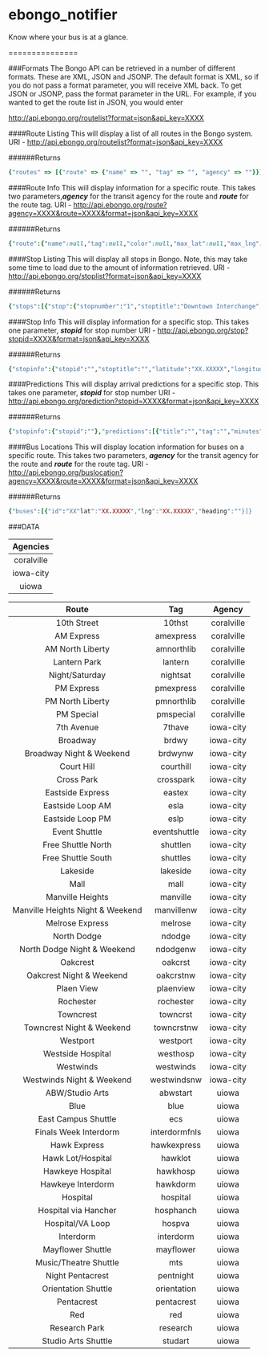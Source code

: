 ebongo_notifier
===============

Know where your bus is at a glance.

===============

###Formats
The Bongo API can be retrieved in a number of different formats. These are XML, JSON and JSONP. The default format is XML, so if you do not pass a format parameter, you will receive XML back. To get JSON or JSONP, pass the format parameter in the URL. For example, if you wanted to get the route list in JSON, you would enter

http://api.ebongo.org/routelist?format=json&api_key=XXXX

####Route Listing
This will display a list of all routes in the Bongo system.
URI - http://api.ebongo.org/routelist?format=json&api_key=XXXX

######Returns
```Ruby
{"routes" => [{"route" => {"name" => "", "tag" => "", "agency" => ""}}]}
```

####Route Info
This will display information for a specific route. This takes two parameters,**_agency_** for the transit agency for the route and **_route_** for the route tag.
URI - http://api.ebongo.org/route?agency=XXXX&route=XXXX&format=json&api_key=XXXX

######Returns
```Ruby
{"route":{"name":null,"tag":null,"color":null,"max_lat":null,"max_lng":null,"min_lat":null,"min_lng":null,"agencyname":null,"agencytag":null,"paths":[],"directions":[],"messages":[]}}
```

####Stop Listing
This will display all stops in Bongo. Note, this may take some time to load due to the amount of information retrieved.
URI - http://api.ebongo.org/stoplist?format=json&api_key=XXXX

######Returns
```Ruby
{"stops":[{"stop":{"stopnumber":"1","stoptitle":"Downtown Interchange","stoplat":"41.66017","stoplng":"-91.5359"}}]}
```

####Stop Info
This will display information for a specific stop. This takes one parameter, **_stopid_** for stop number
URI - http://api.ebongo.org/stop?stopid=XXXX&format=json&api_key=XXXX

######Returns
```Ruby
{"stopinfo":{"stopid":"","stoptitle":"","latitude":"XX.XXXXX","longitude":"XX.XXXXXXX","routes":[{"title":"","tag":"","agency":""}]}}
```

####Predictions
This will display arrival predictions for a specific stop. This takes one parameter, **_stopid_** for stop number
URI - http://api.ebongo.org/prediction?stopid=XXXX&format=json&api_key=XXXX

######Returns
```Ruby
{"stopinfo":{"stopid":""},"predictions":[{"title":"","tag":"","minutes":0,"agency":"","agencyName":"","direction":"","stopname":""}]}
```

####Bus Locations
This will display location information for buses on a specific route. This takes two parameters, **_agency_** for the transit agency for the route and **_route_** for the route tag.
URI - http://api.ebongo.org/buslocation?agency=XXXX&route=XXXX&format=json&api_key=XXXX

######Returns
```Ruby
{"buses":[{"id":"XX"lat":"XX.XXXXX","lng":"XX.XXXXX","heading":""}]}
```

###DATA

| Agencies |
|:------:|
| coralville |
| iowa-city |
| uiowa |

| Route | Tag | Agency|
|:-----:|:---:|:-----:|
|10th Street|10thst|coralville|
|AM Express|amexpress|coralville|
|AM North Liberty|amnorthlib|coralville|
|Lantern Park|lantern|coralville|
|Night/Saturday|nightsat|coralville|
|PM Express|pmexpress|coralville|
|PM North Liberty|pmnorthlib|coralville|
|PM Special|pmspecial|coralville|
|7th Avenue|7thave|iowa-city|
|Broadway|brdwy|iowa-city|
|Broadway Night & Weekend|brdwynw|iowa-city|
|Court Hill|courthill|iowa-city|
|Cross Park|crosspark|iowa-city|
|Eastside Express|eastex|iowa-city|
|Eastside Loop AM|esla|iowa-city|
|Eastside Loop PM|eslp|iowa-city|
|Event Shuttle|eventshuttle|iowa-city|
|Free Shuttle North|shuttlen|iowa-city|
|Free Shuttle South|shuttles|iowa-city|
|Lakeside|lakeside|iowa-city|
|Mall|mall|iowa-city|
|Manville Heights|manville|iowa-city|
|Manville Heights Night & Weekend|manvillenw|iowa-city|
|Melrose Express|melrose|iowa-city|
|North Dodge|ndodge|iowa-city|
|North Dodge Night & Weekend|ndodgenw|iowa-city|
|Oakcrest|oakcrst|iowa-city|
|Oakcrest Night & Weekend|oakcrstnw|iowa-city|
|Plaen View|plaenview|iowa-city|
|Rochester|rochester|iowa-city|
|Towncrest|towncrst|iowa-city|
|Towncrest Night & Weekend|towncrstnw|iowa-city|
|Westport|westport|iowa-city|
|Westside Hospital|westhosp|iowa-city|
|Westwinds|westwinds|iowa-city|
|Westwinds Night & Weekend|westwindsnw|iowa-city|
|ABW/Studio Arts|abwstart|uiowa|
|Blue|blue|uiowa|
|East Campus Shuttle|ecs|uiowa|
|Finals Week Interdorm|interdormfnls|uiowa|
|Hawk Express|hawkexpress|uiowa|
|Hawk Lot/Hospital|hawklot|uiowa|
|Hawkeye Hospital|hawkhosp|uiowa|
|Hawkeye Interdorm|hawkdorm|uiowa|
|Hospital|hospital|uiowa|
|Hospital via Hancher|hosphanch|uiowa|
|Hospital/VA Loop|hospva|uiowa|
|Interdorm|interdorm|uiowa|
|Mayflower Shuttle|mayflower|uiowa|
|Music/Theatre Shuttle|mts|uiowa|
|Night Pentacrest|pentnight|uiowa|
|Orientation Shuttle|orientation|uiowa|
|Pentacrest|pentacrest|uiowa|
|Red|red|uiowa|
|Research Park|research|uiowa|
|Studio Arts Shuttle|studart|uiowa|

